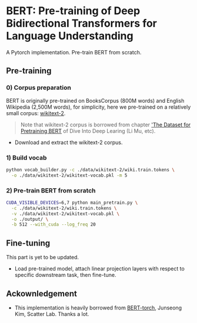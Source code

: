 # BERT: Pre-training of Deep Bidirectional Transformers for Language Understanding
A Pytorch implementation. Pre-train BERT from scratch.

## Pre-training
### 0) Corpus preparation
BERT is originally pre-trained on BooksCorpus (800M words) and English Wikipedia (2,500M words), for simplicity,
here we pre-trained on a relatively small corpus: 
[wikitext-2](https://s3.amazonaws.com/research.metamind.io/wikitext/wikitext-2-v1.zip').
> Note that wikitext-2 corpus is borrowed from chapter 
['The Dataset for Pretraining BERT]('https://d2l.ai/chapter_natural-language-processing-pretraining/bert-dataset.html)
of Dive Into Deep Learing (Li Mu, etc).
- Download and extract the wikitext-2 corpus.

### 1) Build vocab
```bash
python vocab_builder.py -c ./data/wikitext-2/wiki.train.tokens \
  -o ./data/wikitext-2/wikitext-vocab.pkl -m 5
```

### 2) Pre-train BERT from scratch
```bash
CUDA_VISIBLE_DEVICES=6,7 python main_pretrain.py \
  -c ./data/wikitext-2/wiki.train.tokens \
  -v ./data/wikitext-2/wikitext-vocab.pkl \
  -o ./output/ \
  -b 512 --with_cuda --log_freq 20
```

## Fine-tuning
This part is yet to be updated.
- Load pre-trained model, attach linear projection layers with respect to specific downstream task, then fine-tune.

## Ackownledgement
* This implementation is heavily borrowed from [BERT-torch](https://github.com/codertimo/BERT-pytorch), Junseong Kim, Scatter Lab.
  Thanks a lot.